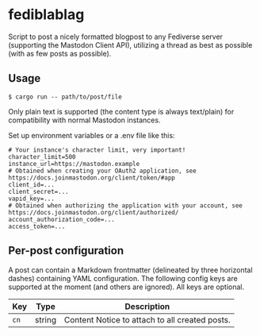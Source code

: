 # fediblablag

Script to post a nicely formatted blogpost to any Fediverse server (supporting the Mastodon Client API), utilizing a thread as best as possible (with as few posts as possible).

## Usage

```console
$ cargo run -- path/to/post/file
```

Only plain text is supported (the content type is always text/plain) for compatibility with normal Mastodon instances.

Set up environment variables or a .env file like this:

```shell
# Your instance's character limit, very important!
character_limit=500
instance_url=https://mastodon.example
# Obtained when creating your OAuth2 application, see https://docs.joinmastodon.org/client/token/#app
client_id=...
client_secret=...
vapid_key=...
# Obtained when authorizing the application with your account, see https://docs.joinmastodon.org/client/authorized/
account_authorization_code=...
access_token=...
```

## Per-post configuration

A post can contain a Markdown frontmatter (delineated by three horizontal dashes) containing YAML configuration. The following config keys are supported at the moment (and others are ignored). All keys are optional.

| Key  | Type   | Description                                    |
| ---- | ------ | ---------------------------------------------- |
| `cn` | string | Content Notice to attach to all created posts. |
